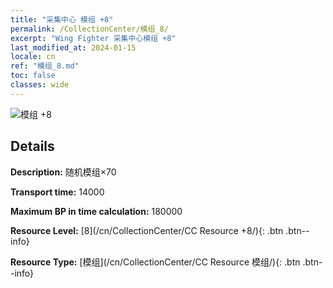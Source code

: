 ```yaml
---
title: "采集中心 模组 +8"
permalink: /CollectionCenter/模组_8/
excerpt: "Wing Fighter 采集中心模组 +8"
last_modified_at: 2024-01-15
locale: cn
ref: "模组_8.md"
toc: false
classes: wide
---
```



![模组 +8](/images/cc/CC_模组_5.png)

## Details

  **Description:** 随机模组×70

  **Transport time:** 14000

  **Maximum BP in time calculation:** 180000

  **Resource Level:** [8](/cn/CollectionCenter/CC Resource +8/){: .btn .btn--info}

  **Resource Type:** [模组](/cn/CollectionCenter/CC Resource 模组/){: .btn .btn--info}

